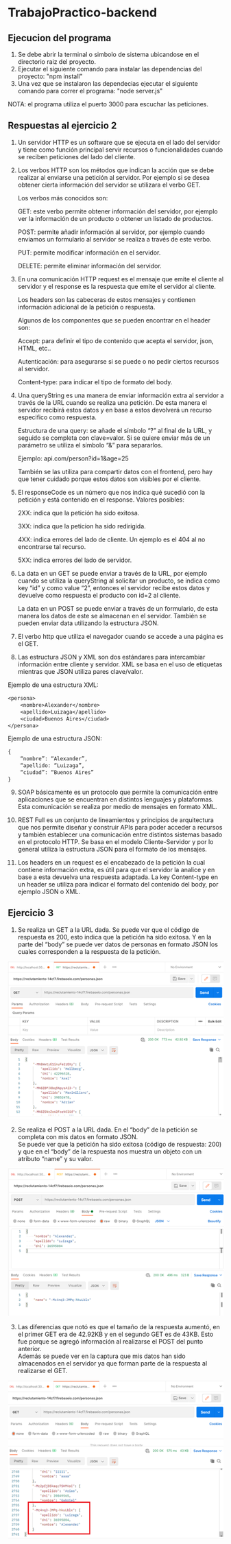 # TrabajoPractico-backend

## Ejecucion del programa

1. Se debe abrir la terminal o simbolo de sistema ubicandose en el directorio raiz del proyecto.
2. Ejecutar el siguiente comando para instalar las dependencias del proyecto:
     "npm install"
3. Una vez que se instalaron las dependecias ejecutar el siguiente comando para correr el programa:
    "node server.js"

NOTA: el programa utiliza el puerto 3000 para escuchar las peticiones.

## Respuestas al ejercicio 2

1. Un servidor HTTP es un software que se ejecuta en el lado del servidor y tiene como función principal servir recursos o funcionalidades cuando se reciben peticiones del lado del cliente.

2. Los verbos HTTP son los métodos que indican la acción que se debe realizar al enviarse una petición al servidor. Por ejemplo si se desea obtener cierta información del servidor se utilizara el verbo GET.

	Los verbos más conocidos son:

	GET: este verbo permite obtener información del servidor, por ejemplo ver la información de un producto o obtener un listado de productos.

	POST: permite añadir información al servidor, por ejemplo cuando enviamos un formulario al servidor se realiza a través de este verbo.

	PUT: permite modificar información en el servidor.

	DELETE: permite eliminar información del servidor.


3. En una comunicación HTTP request es el mensaje que emite el cliente al servidor y el response es la respuesta que emite el servidor al cliente. 

	Los headers son las cabeceras de estos mensajes y contienen información adicional de la petición o respuesta. 

	Algunos de los componentes que se pueden encontrar en el header son:

	Accept: para definir el tipo de contenido que acepta el servidor, json, HTML, etc..

	Autenticación: para asegurarse si se puede o no pedir ciertos recursos al servidor.

	Content-type: para indicar el tipo de formato del body.

4. Una queryString es una manera de enviar información extra al servidor a través de la URL cuando se realiza una petición. De esta manera el servidor recibirá estos datos y en base a estos devolverá un recurso especifico como respuesta. 

     Estructura de una query:  se añade el símbolo “?” al final de la URL, y seguido se completa con clave=valor.  Si se quiere enviar más de un parámetro se utiliza el símbolo “&” para separarlos.

     Ejemplo: api.com/person?id=1&age=25

     También se las utiliza para compartir datos con el frontend, pero hay que tener cuidado porque estos datos son visibles por el cliente.

5.  El responseCode es un número que nos indica qué sucedió con la petición y está contenido en el response.
Valores posibles:

     2XX: indica que la petición ha sido exitosa.

     3XX: indica que la peticion ha sido redirigida.

     4XX: indica errores del lado de cliente. Un ejemplo es el 404 al no encontrarse tal recurso.

     5XX: indica errores del lado de servidor.


6. La data en un GET se puede enviar a través de la URL, por ejemplo cuando se utiliza la queryString al solicitar un producto, se indica como key “id” y como value “2”, entonces el servidor recibe estos datos y devuelve como respuesta el producto con id=2 al cliente.
 
	La data en un POST se puede enviar a través de un formulario, de esta manera los datos de este se almacenan en el servidor.  También se pueden enviar data utilizando la estructura JSON.


7. El verbo http que utiliza el navegador cuando se accede a una página es el GET.
 
8. Las estructura JSON y XML son dos estándares para intercambiar información entre cliente y servidor.  XML se basa en el uso de etiquetas mientras que JSON utiliza pares clave/valor.

Ejemplo de una estructura XML:

```
<persona>
	<nombre>Alexander</nombre>
	<apellido>Luizaga</apellido>
	<ciudad>Buenos Aires</ciudad>	
</persona>
```

Ejemplo de una estructura JSON:
```
{
	“nombre”: “Alexander”,
	“apellido: “Luizaga”,
	“ciudad”: “Buenos Aires”
}
```

9. SOAP básicamente es un protocolo que permite la comunicación entre aplicaciones que se encuentran en distintos lenguajes y plataformas.  Esta comunicación se realiza por medio de mensajes en formato XML. 

10. REST Full es un conjunto de lineamientos y principios de arquitectura que nos permite diseñar y construir APIs para poder acceder a recursos y también establecer una comunicación entre distintos sistemas basado en el protocolo HTTP.  Se basa en el modelo Cliente-Servidor y por lo general utiliza la estructura JSON para el formato de los mensajes.
 
11. Los headers en un request es el encabezado de la petición la cual contiene información extra, es útil para que el servidor la analice y en base a esta devuelva una respuesta adaptada.
La key Content-type en un header se utiliza para indicar el formato del contenido del body, por ejemplo JSON o XML.


## Ejercicio 3

1. Se realiza un GET a la URL dada.  Se puede ver que el código de respuesta es 200, esto indica que la petición ha sido exitosa.  Y en la parte del “body” se puede ver datos de personas en formato JSON los cuales corresponden a la respuesta de la petición.

![Imagen1](/screenshots/img1.png)


2. Se realiza el POST a la URL dada.  En el “body” de la petición se completa con mis datos en formato JSON.    
Se puede ver que la petición ha sido exitosa (código de respuesta: 200) y que en el “body” de la respuesta nos muestra un objeto con un atributo “name” y su valor.

![Imagen2](/screenshots/img2.png)

3. Las diferencias que notó es que el tamaño de la respuesta aumentó, en el primer GET era de 42.92KB y en el segundo GET es de 43KB.  Esto fue porque se agregó información al realizarse el POST del punto anterior.  
Además se puede ver en la captura que mis datos han sido almacenados en el servidor ya que forman parte de la respuesta al realizarse el GET.

![Imagen3](/screenshots/img3.png)



